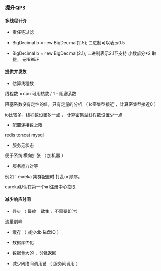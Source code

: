 

### 提升QPS



#### 多线程计价

- 责任链过滤

- BigDecimal b = new BigDecimal(2.5); 二进制可以表示0.5

- BigDecimal b = new BigDecimal(2.1); 二进制表示2.1不支持 小数部分*2 取整， 无限循环

  

#### 提供并发数

- 估算线程数

线程数 = cpu 可用核数 / 1 - 阻塞系数 

阻塞系数没有定性的值，只有定量的分析 （ io密集型接近1，计算密集型接近0 ）

io比较多，线程数设置多一点 ， 计算密集型线程数设置少一点

- 配置连接数上限

redis tomcat mysql

- 服务无状态

便于系统 横向扩张 （ 加机器 ）

- 服务能力对等

例如：eureka 集群配置时 打乱url顺序。

eureka默认在第一个url注册中心拉取

#### 减少响应时间

- 异步 （ 最终一致性 ，不需要即时）

流量削峰

- 缓存 （ 减少db 磁盘IO ）

- 数据库优化

- 数据量大的 ，分批返回

- 减少网络间调用链 （ 服务间调用 ）